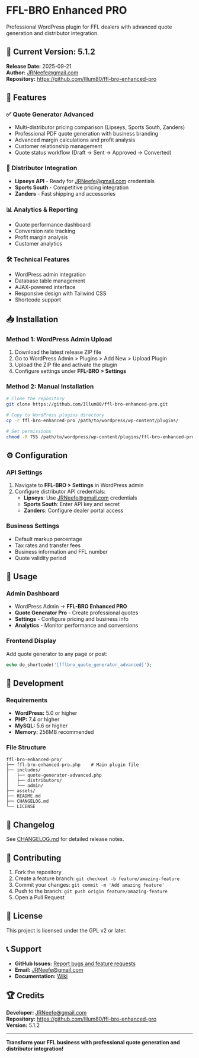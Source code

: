 # FFL-BRO Enhanced PRO

Professional WordPress plugin for FFL dealers with advanced quote generation and distributor integration.

## 🚀 Current Version: 5.1.2

**Release Date:** 2025-09-21  
**Author:** JRNeefe@gmail.com  
**Repository:** https://github.com/Illum80/ffl-bro-enhanced-pro

## 🌟 Features

### ✅ **Quote Generator Advanced**
- Multi-distributor pricing comparison (Lipseys, Sports South, Zanders)
- Professional PDF quote generation with business branding
- Advanced margin calculations and profit analysis
- Customer relationship management
- Quote status workflow (Draft → Sent → Approved → Converted)

### 🔗 **Distributor Integration**
- **Lipseys API** - Ready for JRNeefe@gmail.com credentials
- **Sports South** - Competitive pricing integration
- **Zanders** - Fast shipping and accessories

### 📊 **Analytics & Reporting**
- Quote performance dashboard
- Conversion rate tracking
- Profit margin analysis
- Customer analytics

### 🛠️ **Technical Features**
- WordPress admin integration
- Database table management
- AJAX-powered interface
- Responsive design with Tailwind CSS
- Shortcode support

## 📥 Installation

### Method 1: WordPress Admin Upload
1. Download the latest release ZIP file
2. Go to WordPress Admin > Plugins > Add New > Upload Plugin
3. Upload the ZIP file and activate the plugin
4. Configure settings under **FFL-BRO > Settings**

### Method 2: Manual Installation
```bash
# Clone the repository
git clone https://github.com/Illum80/ffl-bro-enhanced-pro.git

# Copy to WordPress plugins directory
cp -r ffl-bro-enhanced-pro /path/to/wordpress/wp-content/plugins/

# Set permissions
chmod -R 755 /path/to/wordpress/wp-content/plugins/ffl-bro-enhanced-pro
```

## ⚙️ Configuration

### API Settings
1. Navigate to **FFL-BRO > Settings** in WordPress admin
2. Configure distributor API credentials:
   - **Lipseys**: Use JRNeefe@gmail.com credentials
   - **Sports South**: Enter API key and secret
   - **Zanders**: Configure dealer portal access

### Business Settings
- Default markup percentage
- Tax rates and transfer fees
- Business information and FFL number
- Quote validity period

## 🎯 Usage

### Admin Dashboard
- WordPress Admin → **FFL-BRO Enhanced PRO**
- **Quote Generator Pro** - Create professional quotes
- **Settings** - Configure pricing and business info
- **Analytics** - Monitor performance and conversions

### Frontend Display
Add quote generator to any page or post:
```php
echo do_shortcode('[fflbro_quote_generator_advanced]');
```

## 🔧 Development

### Requirements
- **WordPress:** 5.0 or higher
- **PHP:** 7.4 or higher
- **MySQL:** 5.6 or higher
- **Memory:** 256MB recommended

### File Structure
```
ffl-bro-enhanced-pro/
├── ffl-bro-enhanced-pro.php    # Main plugin file
├── includes/
│   ├── quote-generator-advanced.php
│   ├── distributors/
│   └── admin/
├── assets/
├── README.md
├── CHANGELOG.md
└── LICENSE
```

## 📝 Changelog

See [CHANGELOG.md](CHANGELOG.md) for detailed release notes.

## 🤝 Contributing

1. Fork the repository
2. Create a feature branch: `git checkout -b feature/amazing-feature`
3. Commit your changes: `git commit -m 'Add amazing feature'`
4. Push to the branch: `git push origin feature/amazing-feature`
5. Open a Pull Request

## 📄 License

This project is licensed under the GPL v2 or later.

## 📞 Support

- **GitHub Issues:** [Report bugs and feature requests](https://github.com/Illum80/ffl-bro-enhanced-pro/issues)
- **Email:** JRNeefe@gmail.com
- **Documentation:** [Wiki](https://github.com/Illum80/ffl-bro-enhanced-pro/wiki)

## 🏆 Credits

**Developer:** JRNeefe@gmail.com  
**Repository:** https://github.com/Illum80/ffl-bro-enhanced-pro  
**Version:** 5.1.2

---

**Transform your FFL business with professional quote generation and distributor integration!**
